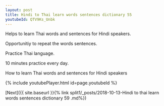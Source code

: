 ```yaml
---
layout: post
title: Hindi to Thai learn words sentences dictionary 55 
youtubeId: QTV9Ks_Unbk
---
```

 
 
Helps to learn Thai words and sentences for Hindi speakers.

Opportunitiy to repeat the words sentences. 

Practice Thai language. 
 
10 minutes practice every day. 
 
How to learn Thai words and sentences for Hindi speakers 
 
{% include youtubePlayer.html id=page.youtubeId %}
 
 
[Next]({{ site.baseurl }}{% link  split1/_posts/2018-10-13-Hindi to thai learn words sentences dictionary 59 .md%})
 

